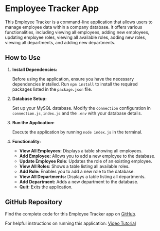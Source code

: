 # Employee Tracker App

This Employee Tracker is a command-line application that allows users to manage employee data within a company database. It offers various functionalities, including viewing all employees, adding new employees, updating employee roles, viewing all available roles, adding new roles, viewing all departments, and adding new departments.

## How to Use

1. **Install Dependencies:**

   Before using the application, ensure you have the necessary dependencies installed. Run `npm install` to install the required packages listed in the `package.json` file.

2. **Database Setup:**

   Set up your MySQL database. Modify the `connection` configuration in `connection.js`, `index.js` and the `.env` with your database details.

3. **Run the Application:**

   Execute the application by running `node index.js` in the terminal.

4. **Functionality:**

   - **View All Employees:** Displays a table showing all employees.
   - **Add Employee:** Allows you to add a new employee to the database.
   - **Update Employee Role:** Updates the role of an existing employee.
   - **View All Roles:** Shows a table listing all available roles.
   - **Add Role:** Enables you to add a new role to the database.
   - **View All Departments:** Displays a table listing all departments.
   - **Add Department:** Adds a new department to the database.
   - **Quit:** Exits the application.

## GitHub Repository

Find the complete code for this Employee Tracker app on [GitHub](https://github.com/Daleray1231/employee_tracker).

For helpful instructions on running this application: [Video Tutorial]()